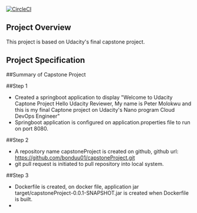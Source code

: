 [![CircleCI](https://circleci.com/gh/bonduu01/udacityproject.svg?style=svg)](https://circleci.com/gh/bonduu01/udacityproject)
 
## Project Overview

This project is based on Udacity's final capstone project.


## Project Specification

##Summary of Capstone Project


##Step 1
* Created a springboot application to display "Welcome to Udacity Captone Project Hello Udacity Reviewer, My name is Peter Molokwu and this is my final Captone project on Udacity's Nano program Cloud DevOps Engineer"
* Springboot application is configured on application.properties file to run on port 8080.

##Step 2

* A repository name capstoneProject is created on github, github url: https://github.com/bonduu01/capstoneProject.git
* git pull request is initiated to pull repository into local system.

##Step 3

* Dockerfile is created, on docker file, application jar target/capstoneProject-0.0.1-SNAPSHOT.jar is created when Dockerfile is built.
* 
